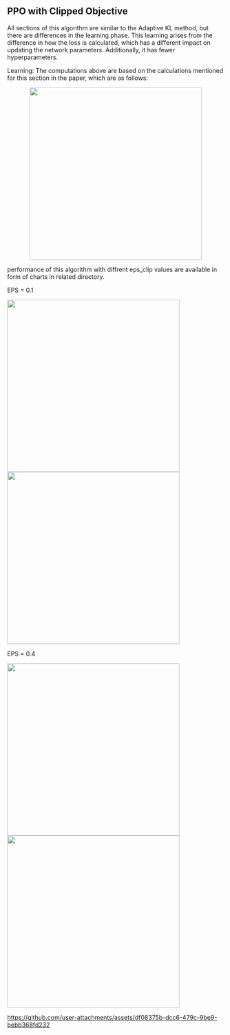 ## PPO with Clipped Objective
All sections of this algorithm are similar to the Adaptive KL method, but there are differences in the learning phase. This learning arises from the difference in how the loss is calculated, which has a different impact on updating the network parameters. Additionally, it has fewer hyperparameters.

Learning:
The computations above are based on the calculations mentioned for this section in the paper, which are as follows:
<p align = "center">
  <img src="https://github.com/user-attachments/assets/2bd97bbd-cbc5-4df1-87ce-8fd000989a85" width="400">
</p>

performance of this algorithm with diffrent eps_clip values are available in form of charts in related directory.

<p align = "center">
  <p> EPS = 0.1</p>
   <img src="https://github.com/user-attachments/assets/63cd526c-eb5d-47c2-a119-e40bf5f41b48" width="400">
    <img src="https://github.com/user-attachments/assets/0fbb68dc-368b-4572-a450-600ec6da9e1d" width="400">
 <p> EPS = 0.4</p>
   <img src="https://github.com/user-attachments/assets/5d658d38-41a1-41f5-9703-b46b04d5fb2f" width="400">
  <img src="https://github.com/user-attachments/assets/ba5d2b95-029a-4e86-b0bc-2a9e430f5ece" width="400">
</p>


https://github.com/user-attachments/assets/df08375b-dcc6-479c-9be9-bebb368fd232

